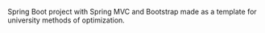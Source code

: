 Spring Boot project with Spring MVC and Bootstrap made as a template for university methods of optimization.
